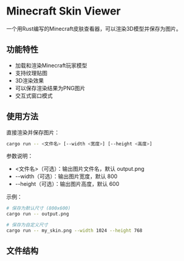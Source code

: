 # Minecraft Skin Viewer

一个用Rust编写的Minecraft皮肤查看器，可以渲染3D模型并保存为图片。

## 功能特性

- 加载和渲染Minecraft玩家模型
- 支持纹理贴图
- 3D渲染效果
- 可以保存渲染结果为PNG图片
- 交互式窗口模式

## 使用方法

直接渲染并保存图片：
```bash
cargo run -- <文件名> [--width <宽度>] [--height <高度>]
```

参数说明：
- <文件名>（可选）：输出图片文件名，默认 output.png
- --width（可选）：输出图片宽度，默认 800
- --height（可选）：输出图片高度，默认 600

示例：
```bash
# 保存为默认尺寸 (800x600)
cargo run -- output.png

# 保存为自定义尺寸
cargo run -- my_skin.png --width 1024 --height 768
```

## 文件结构

```